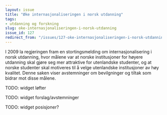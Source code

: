 ```yaml
---
layout: issue
title: "Øke internasjonaliseringen i norsk utdanning"
tags:
- utdanning og forskning
slug: oke-internasjonaliseringen-i-norsk-utdanning
issue_id: 127
redirect_from: "/issues/127-oke-internasjonaliseringen-i-norsk-utdanning"
---
```


I 2009 la regjeringen fram en stortingsmelding om internasjonalisering i norsk utdanning, hvor målene var at norske institusjoner for høyere utdanning skal gjøre seg mer attraktive for utenlandske studenter, og at norske studenter skal motiveres til å velge utenlandske institusjoner av høy kvalitet. Denne saken viser avstemninger om bevilgninger og tiltak som bidrar mot disse målene.

TODO: widget løfter

TODO: widget forslag/avstemninger

TODO: widget posisjoner?

